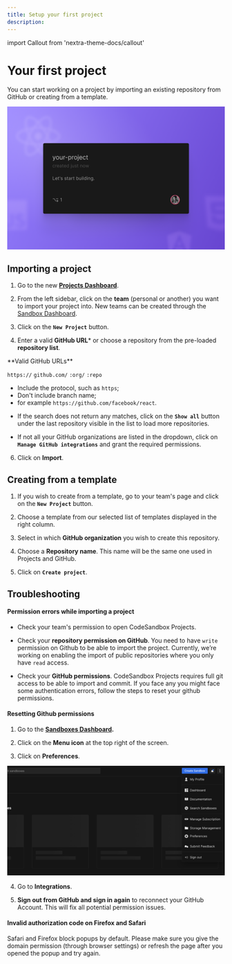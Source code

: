 ```yaml
---
title: Setup your first project
description:
---
```


import Callout from 'nextra-theme-docs/callout'

# Your first project

You can start working on a project by importing an existing repository from GitHub or creating from a template.

![Your First Project](../images/first-project.png)
    
## Importing a project

1. Go to the new **[Projects Dashboard](https://codesandbox.io/p/dashboard)**.

2. From the left sidebar, click on the **team** (personal or another) you want to import your project into. New teams can be created through the [Sandbox Dashboard](https://codesandbox.io/dashboard).
  
3. Click on the **`New Project`** button.
    
4. Enter a valid **GitHub URL*** or choose a repository from the pre-loaded **repository list**. 

<Callout emoji="*⃣️">
**Valid GitHub URLs**

`https://` `github.com/` `:org/` `:repo`
- Include the protocol, such as `https`;
- Don't include branch name;
- for example `https://github.com/facebook/react`.
</Callout>

- If the search does not return any matches, click on the **`Show all`** button under the last repository visible in the list to load more repositories.

- If not all your GitHub organizations are listed in the dropdown, click on **`Manage GitHub integrations`** and grant the required permissions.
 
6. Click on **Import**. 

## Creating from a template

1. If you wish to create from a template, go to your team's page and click on the **`New Project`** button.
    
1. Choose a template from our selected list of templates displayed in the right column.
 
1. Select in which **GitHub organization** you wish to create this repository.

1. Choose a **Repository name**. This name will be the same one used in Projects and GitHub.

1. Click on **`Create project`**.


## Troubleshooting
   
#### **Permission errors while importing a project**
    
- Check your team's permission to open CodeSandbox Projects.

- Check your **repository permission on GitHub**. 
You need to have `write` permission on Github to be able to import the project. Currently, we’re working on enabling the import of public repositories where you only have `read` access.

- Check your **GitHub permissions**. 
CodeSandbox Projects requires full git access to be able to import and commit. If you face any you might face some authentication errors, follow the steps to reset your github permissions.
    
    
#### **Resetting Github permissions**

1. Go to the **[Sandboxes Dashboard](https://codesandbox.io/dashboard).**

1. Click on the **Menu icon** at the top right of the screen.

1. Click on **Preferences**.

![Preferences Dropdown Menu Point on CodeSandbox Dashboard](../images/start-preferences.png)
  
4. Go to **Integrations**. 

5. **Sign out from GitHub and sign in again** to reconnect your GitHub Account. This will fix all potential permission issues. 
  
#### **Invalid authorization code on Firefox and Safari**
    
Safari and Firefox block popups by default. Please make sure you give the domain permission (through browser settings) or refresh the page after you opened the popup and try again.


    
    